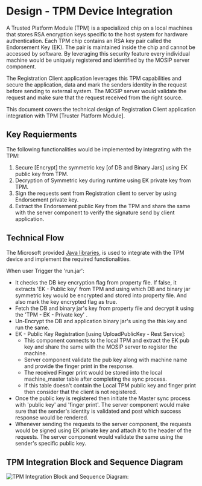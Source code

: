 # Design - TPM Device Integration

A Trusted Platform Module (TPM) is a specialized chip on a local machines that stores RSA encryption keys specific to the host system for hardware authentication. Each TPM chip contains an RSA key pair called the Endorsement Key (EK). The pair is maintained inside the chip and cannot be accessed by software. By leveraging this security feature every individual machine would be uniquely registered and identified by the MOSIP server component.   

The Registration Client application leverages this TPM capabilities and secure the application, data and mark the senders identity in the request before sending to external system. The MOSIP server would validate the request and make sure that the request received from the right source.   

This document covers the technical design of Registration Client application integration with TPM [Truster Platform Module]. 

## Key Requierments
The following functionalities would be implemented by integrating with the TPM:   
1. Secure [Encrypt] the symmetric key [of DB and Binary Jars] using EK public key from TPM.  
2. Decryption of Symmetric key during runtime using EK private key from TPM.  
3. Sign the requests sent from Registration client to server by using Endorsement private key.    
4. Extract the Endorsement public Key from the TPM and share the same with the server component to verify the signature send by client application.  

## Technical Flow
The Microsoft provided [Java libraries](https://github.com/Microsoft/TSS.MSR/tree/master/TSS.Java), is used to integrate with the TPM device and implement the required functionalities. 

When user Trigger the 'run.jar':
   * It checks the DB key encryption flag from property file. If false, it extracts 'EK - Public key' from TPM and using which DB and binary jar symmetric key would be encrypted and stored into property file. And also mark the key encrypted flag as true.  
   * Fetch the DB and binary jar's key from property file and decrypt it using the 'TPM - EK - Private key' .  
   * Un-Encrypt the DB and application binary jar's using the this key and run the same.   
   * EK - Public Key Registration [using UploadPublicKey - Rest Service]:   
      - This component connects to the local TPM and extract the EK pub key and share the same with the MOSIP server to register the machine.     
      - Server component validate the pub key along with machine name and provide the finger print in the response.  
      - The received Finger print would be stored into the local machine_master table after completing the sync process.  
      - If this table doesn't contain the Local TPM public key and finger print then consider that the client is not registered.    
   * Once the public key is registered then initiate the Master sync process with 'public key' and 'finger print'. The server component would make sure that the sender's identity is validated and post which success response would be rendered.    
   * Whenever sending the requests to the server component, the requests would be signed using EK private key and attach it to the header of the requests. The server component would validate the same using the sender's specific public key.  
    
## TPM Integration Block and Sequence Diagram  
![TPM Integration Block and Sequence Diagram:](_images/TPM_Integration_design.png)  
